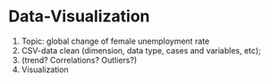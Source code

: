 # Data-Visualization
1. Topic: global change of female unemployment rate 
2. CSV-data clean (dimension, data type, cases and variables, etc);
3. (trend? Correlations? Outliers?)
4. Visualization

